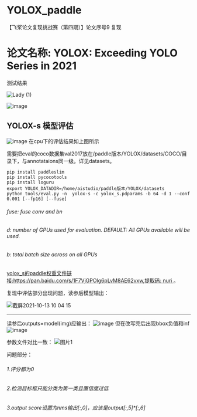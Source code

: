 # YOLOX_paddle
【飞桨论文复现挑战赛（第四期）】论文序号9 复现

论文名称: YOLOX: Exceeding YOLO Series in 2021
===========================
测试结果

![Lady (1)](https://user-images.githubusercontent.com/26295563/133543628-95c3cdb1-7f0e-4aec-bfc1-835ffeb0adcf.jpg)

![image](https://user-images.githubusercontent.com/26295563/133545014-2afcfa60-d994-48da-8ff1-536fc7346b27.png)

YOLOX-s 模型评估
-----------
![image](https://user-images.githubusercontent.com/26295563/138433867-f6e6d4e5-2a25-40e2-8b70-dc10684506c1.png)
在cpu下的评估结果如上图所示

需要把eval的coco数据集val2017放在/paddle版本/YOLOX/datasets/COCO/目录下，与annotataions同一级。详见datasets。

    pip install paddleslim
    pip install pycocotools
    pip install loguru
    export YOLOX_DATADIR=/home/aistudio/paddle版本/YOLOX/datasets
    python tools/eval.py -n  yolox-s -c yolox_s.pdparams -b 64 -d 1 --conf 0.001 [--fp16] [--fuse]

######   fuse: fuse conv and bn
######   d: number of GPUs used for evaluation. DEFAULT: All GPUs available will be used.
######   b: total batch size across on all GPUs

[yolox_s的paddle权重文件链接:https://pan.baidu.com/s/1F7VjGPOlg6pLvM8AE62vxw,提取码: nuri ](https://pan.baidu.com/s/1F7VjGPOlg6pLvM8AE62vxw)。

复现中评估部分出现问题，读参后模型输出：

![截屏2021-10-13 10 04 15](https://user-images.githubusercontent.com/26295563/137054658-465ebb58-4ecb-4b5b-a1f6-f6453900005a.png)

-----------
读参后outputs=model(img)应输出：
![image](https://user-images.githubusercontent.com/26295563/138442491-336c3d49-147e-4894-a11c-4001d5dd940f.png)
但在改写完后出现bbox负值和inf
![image](https://user-images.githubusercontent.com/26295563/138444230-f7a291f8-654d-4cc1-8096-e676f8ca6d66.png)

参数文件对比一致：
![图片1](https://user-images.githubusercontent.com/26295563/138445472-d153eeaa-ebfe-4c4c-9872-60a01f8d79d0.png)

问题部分：

######   1.评分都为0

######   2.检测目标框只能分类为第一类且置信度过低

######   3.output score设置为nms输出[:,0]，应该是output[:,5]*[:,6]




